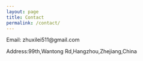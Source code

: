 ```yaml
---
layout: page
title: Contact
permalink: /contact/
---
```

<p>Email: zhuxilei511@gmail.com</p>
<p>Address:99th,Wantong Rd,Hangzhou,Zhejiang,China</p>
